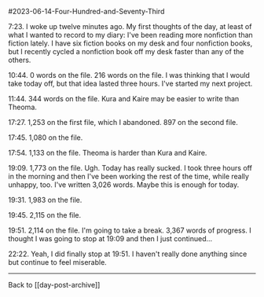 #2023-06-14-Four-Hundred-and-Seventy-Third

7:23.  I woke up twelve minutes ago.  My first thoughts of the day, at least of what I wanted to record to my diary:  I've been reading more nonfiction than fiction lately.  I have six fiction books on my desk and four nonfiction books, but I recently cycled a nonfiction book off my desk faster than any of the others.

10:44.  0 words on the file.  216 words on the file.  I was thinking that I would take today off, but that idea lasted three hours.  I've started my next project.

11:44.  344 words on the file.  Kura and Kaire may be easier to write than Theoma.

17:27.  1,253 on the first file, which I abandoned.  897 on the second file.

17:45.  1,080 on the file.

17:54.  1,133 on the file.  Theoma is harder than Kura and Kaire.

19:09.  1,773 on the file.  Ugh.  Today has really sucked.  I took three hours off in the morning and then I've been working the rest of the time, while really unhappy, too.  I've written 3,026 words.  Maybe this is enough for today.

19:31.  1,983 on the file.

19:45.  2,115 on the file.

19:51.  2,114 on the file.  I'm going to take a break.  3,367 words of progress.  I thought I was going to stop at 19:09 and then I just continued...

22:22.  Yeah, I did finally stop at 19:51.  I haven't really done anything since but continue to feel miserable.

---
Back to [[day-post-archive]]